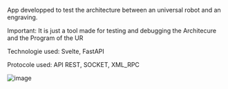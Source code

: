 App developped to test the architecture between an universal robot and an engraving.

Important: It is just a tool made for testing and debugging the Architecure and the Program of the UR

Technologie used: Svelte, FastAPI

Protocole used: API REST, SOCKET, XML_RPC

![image](https://github.com/user-attachments/assets/b198b472-6449-44e3-8dc4-50ba4e337252)

